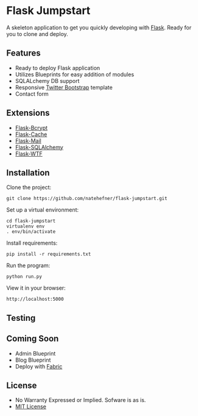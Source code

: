 # Flask Jumpstart 

A skeleton application to get you quickly developing with 
[Flask](http://flask.pocoo.org). Ready for you to clone and deploy.  

## Features  

* Ready to deploy Flask application 
* Utilizes Blueprints for easy addition of modules 
* SQLALchemy DB support 
* Responsive [Twitter Bootstrap](http://twitter.github.io/bootstrap/)
  template
* Contact form

## Extensions 

* [Flask-Bcrypt](https://flask-bcrypt.readthedocs.org/en/latest/)
* [Flask-Cache](http://pythonhosted.org/Flask-Cache/)
* [Flask-Mail](http://pythonhosted.org/flask-mail/) 
* [Flask-SQLAlchemy](http://pythonhosted.org/Flask-SQLAlchemy/)
* [Flask-WTF](http://pythonhosted.org/Flask-WTF/)

## Installation 

Clone the project:

    git clone https://github.com/natehefner/flask-jumpstart.git

Set up a virtual environment:

    cd flask-jumpstart
    virtualenv env 
    . env/bin/activate

Install requirements: 

    pip install -r requirements.txt 

Run the program:

    python run.py 

View it in your browser:

    http://localhost:5000

## Testing 



## Coming Soon

* Admin Blueprint 
* Blog Blueprint
* Deploy with [Fabric](http://github.com/fabric/fabric)

## License

* No Warranty Expressed or Implied. Sofware is as is. 
* [MIT License](http://http://opensource.org/licenses/mit-license.php) 
